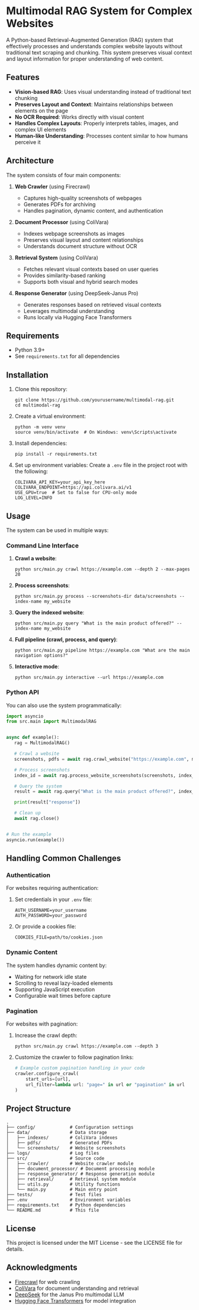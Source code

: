 # Multimodal RAG System for Complex Websites

A Python-based Retrieval-Augmented Generation (RAG) system that effectively processes and understands complex website layouts without traditional text scraping and chunking. This system preserves visual context and layout information for proper understanding of web content.

## Features

- **Vision-based RAG**: Uses visual understanding instead of traditional text chunking
- **Preserves Layout and Context**: Maintains relationships between elements on the page
- **No OCR Required**: Works directly with visual content
- **Handles Complex Layouts**: Properly interprets tables, images, and complex UI elements
- **Human-like Understanding**: Processes content similar to how humans perceive it

## Architecture

The system consists of four main components:

1. **Web Crawler** (using Firecrawl)
   - Captures high-quality screenshots of webpages
   - Generates PDFs for archiving
   - Handles pagination, dynamic content, and authentication

2. **Document Processor** (using ColiVara)
   - Indexes webpage screenshots as images
   - Preserves visual layout and content relationships
   - Understands document structure without OCR

3. **Retrieval System** (using ColiVara)
   - Fetches relevant visual contexts based on user queries
   - Provides similarity-based ranking
   - Supports both visual and hybrid search modes

4. **Response Generator** (using DeepSeek-Janus Pro)
   - Generates responses based on retrieved visual contexts
   - Leverages multimodal understanding
   - Runs locally via Hugging Face Transformers

## Requirements

- Python 3.9+
- See `requirements.txt` for all dependencies

## Installation

1. Clone this repository:
   ```
   git clone https://github.com/yourusername/multimodal-rag.git
   cd multimodal-rag
   ```

2. Create a virtual environment:
   ```
   python -m venv venv
   source venv/bin/activate  # On Windows: venv\Scripts\activate
   ```

3. Install dependencies:
   ```
   pip install -r requirements.txt
   ```

4. Set up environment variables:
   Create a `.env` file in the project root with the following:
   ```
   COLIVARA_API_KEY=your_api_key_here
   COLIVARA_ENDPOINT=https://api.colivara.ai/v1
   USE_GPU=true  # Set to false for CPU-only mode
   LOG_LEVEL=INFO
   ```

## Usage

The system can be used in multiple ways:

### Command Line Interface

1. **Crawl a website**:
   ```
   python src/main.py crawl https://example.com --depth 2 --max-pages 20
   ```

2. **Process screenshots**:
   ```
   python src/main.py process --screenshots-dir data/screenshots --index-name my_website
   ```

3. **Query the indexed website**:
   ```
   python src/main.py query "What is the main product offered?" --index-name my_website
   ```

4. **Full pipeline (crawl, process, and query)**:
   ```
   python src/main.py pipeline https://example.com "What are the main navigation options?"
   ```

5. **Interactive mode**:
   ```
   python src/main.py interactive --url https://example.com
   ```

### Python API

You can also use the system programmatically:

```python
import asyncio
from src.main import MultimodalRAG


async def example():
   rag = MultimodalRAG()

   # Crawl a website
   screenshots, pdfs = await rag.crawl_website("https://example.com", max_depth=2, max_pages=20)

   # Process screenshots
   index_id = await rag.process_website_screenshots(screenshots, index_name="example_com")

   # Query the system
   result = await rag.query("What is the main product offered?", index_name="example_com")

   print(result["response"])

   # Clean up
   await rag.close()


# Run the example
asyncio.run(example())
```

## Handling Common Challenges

### Authentication

For websites requiring authentication:

1. Set credentials in your `.env` file:
   ```
   AUTH_USERNAME=your_username
   AUTH_PASSWORD=your_password
   ```

2. Or provide a cookies file:
   ```
   COOKIES_FILE=path/to/cookies.json
   ```

### Dynamic Content

The system handles dynamic content by:

- Waiting for network idle state
- Scrolling to reveal lazy-loaded elements
- Supporting JavaScript execution
- Configurable wait times before capture

### Pagination

For websites with pagination:

1. Increase the crawl depth:
   ```
   python src/main.py crawl https://example.com --depth 3
   ```

2. Customize the crawler to follow pagination links:
   ```python
   # Example custom pagination handling in your code
   crawler.configure_crawl(
       start_urls=[url],
       url_filter=lambda url: "page=" in url or "pagination" in url
   )
   ```

## Project Structure

```
.
├── config/             # Configuration settings
├── data/               # Data storage
│   ├── indexes/        # ColiVara indexes
│   ├── pdfs/           # Generated PDFs
│   └── screenshots/    # Website screenshots
├── logs/               # Log files
├── src/                # Source code
│   ├── crawler/        # Website crawler module
│   ├── document_processor/ # Document processing module
│   ├── response_generator/ # Response generation module
│   ├── retrieval/      # Retrieval system module
│   ├── utils.py        # Utility functions
│   └── main.py         # Main entry point
├── tests/              # Test files
├── .env                # Environment variables
├── requirements.txt    # Python dependencies
└── README.md           # This file
```

## License

This project is licensed under the MIT License - see the LICENSE file for details.

## Acknowledgments

- [Firecrawl](https://github.com/example/firecrawl) for web crawling
- [ColiVara](https://colivara.ai) for document understanding and retrieval
- [DeepSeek](https://github.com/deepseek-ai/DeepSeek-Janus) for the Janus Pro multimodal LLM
- [Hugging Face Transformers](https://huggingface.co/docs/transformers) for model integration 